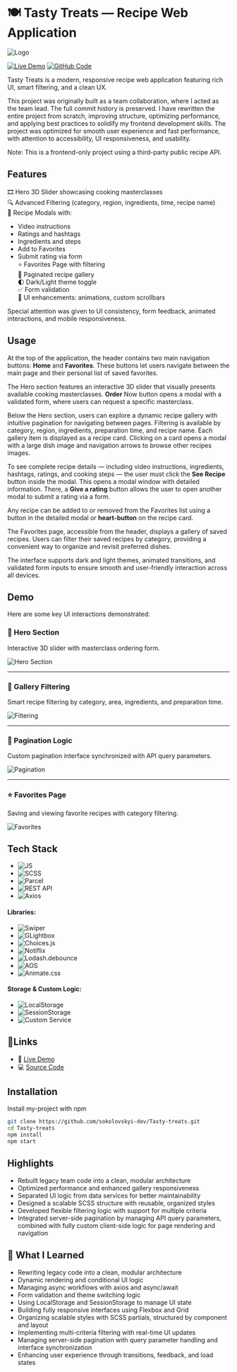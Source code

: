 
# 🍽️ Tasty Treats — Recipe Web Application

![Logo](./demo/logo.gif)

[![Live Demo](https://img.shields.io/badge/Live%20Demo-online-brightgreen)](https://sokolovskyi-dev.github.io/Tasty-treats/)
[![GitHub Code](https://img.shields.io/badge/GitHub-Repository-blue?logo=github)](https://github.com/sokolovskyi-dev/Tasty-treats)



Tasty Treats is a modern, responsive recipe web application featuring rich UI, smart filtering, and a clean UX.

This project was originally built as a team collaboration, where I acted as the team lead. The full commit history is preserved. I have  rewritten the entire project from scratch, improving structure, optimizing performance, and applying best practices to solidify my frontend development skills.
The project was optimized for smooth user experience and fast performance, with attention to accessibility, UI responsiveness, and usability.

Note: This is a frontend-only project using a third-party public recipe API.





## Features

🎞️ Hero 3D Slider showcasing cooking masterclasses  
🔍 Advanced Filtering (category, region, ingredients, time, recipe name)  
🧾 Recipe Modals with:
  - Video instructions
  - Ratings and hashtags
  - Ingredients and steps
  - Add to Favorites
  - Submit rating via form  
⭐ Favorites Page with filtering  
📄 Paginated recipe gallery  
🌓 Dark/Light theme toggle  
✅ Form validation  
🎨 UI enhancements: animations, custom scrollbars 

Special attention was given to UI consistency, form feedback, animated interactions, and mobile responsiveness.

## Usage

At the top of the application, the header contains two main navigation buttons: **Home** and **Favorites**.
These buttons let users navigate between the main page and their personal list of saved favorites.

The Hero section features an interactive 3D slider that visually presents available cooking masterclasses.
**Order** Now button opens a modal with a validated form, where users can request a specific masterclass.

Below the Hero section, users can explore a dynamic recipe gallery with intuitive pagination for navigating between pages.
Filtering is available by category, region, ingredients, preparation time, and recipe name.
Each gallery item is displayed as a recipe card. Clicking on a card opens a modal with a large dish image and navigation arrows to browse other recipes images.

To see complete recipe details — including video instructions, ingredients, hashtags, ratings, and cooking steps —
the user must click the **See Recipe** button inside the modal. This opens a modal window with  detailed information.
There, a **Give a rating** button allows the user to open another modal to submit a rating via a form.

Any recipe can be added to or removed from the Favorites list using a button in the detailed modal or **heart-button** on the recipe card.

The Favorites page, accessible from the header, displays a gallery of saved recipes.
Users can filter their saved recipes by category, providing a convenient way to organize and revisit preferred dishes.

The interface supports dark and light themes, animated transitions, and validated form inputs to ensure smooth and user-friendly interaction across all devices.


## Demo

Here are some key UI interactions demonstrated:

### 🎯 Hero Section
Interactive 3D slider with masterclass ordering form.

![Hero Section](./demo/hero.gif)

---

### 🧠 Gallery Filtering
Smart recipe filtering by category, area, ingredients, and preparation time.

![Filtering](./demo/gallery.gif)

---

### 📑 Pagination Logic
Custom pagination interface synchronized with API query parameters.

![Pagination](./demo/pagination.gif)

---

### ⭐ Favorites Page
Saving and viewing favorite recipes with category filtering.

![Favorites](./demo/favorites.gif)

## Tech Stack

- ![JS](https://img.shields.io/badge/JavaScript_(ES6+)-F7DF1E?style=flat&logo=javascript&logoColor=black)
- ![SCSS](https://img.shields.io/badge/SCSS-CC6699?style=flat&logo=sass&logoColor=white) 
- ![Parcel](https://img.shields.io/badge/Parcel-FF6F00?style=flat&logo=parcel&logoColor=white)
- ![REST API](https://img.shields.io/badge/REST%20API-HTTP-blue?style=flat)
- ![Axios](https://img.shields.io/badge/Axios-5A29E4?style=flat&logo=axios&logoColor=white)

#### Libraries:

- ![Swiper](https://img.shields.io/badge/Swiper-6332F6?style=flat&logo=swiper&logoColor=white)
- ![GLightbox](https://img.shields.io/badge/GLightbox-000000?style=flat&logo=google-chrome&logoColor=white)
- ![Choices.js](https://img.shields.io/badge/Choices.js-6C63FF?style=flat)
- ![Notiflix](https://img.shields.io/badge/Notiflix-0088CC?style=flat)
- ![Lodash.debounce](https://img.shields.io/badge/Lodash.debounce-3492FF?style=flat&logo=lodash&logoColor=white)
- ![AOS](https://img.shields.io/badge/AOS-F06868?style=flat)
- ![Animate.css](https://img.shields.io/badge/Animate.css-FF69B4?style=flat)


####  Storage & Custom Logic:

- ![LocalStorage](https://img.shields.io/badge/LocalStorage-%F0%9F%93%81-yellow?style=flat)
- ![SessionStorage](https://img.shields.io/badge/SessionStorage-%F0%9F%93%82-orange?style=flat)
- ![Custom Service](https://img.shields.io/badge/RecipeApiService-Custom--Class-4CAF50?style=flat)




## 🔗Links

- 🔗 [Live Demo](https://sokolovskyi-dev.github.io/Tasty-treats/)
- 💻 [Source Code](https://github.com/sokolovskyi-dev/Tasty-treats)
## Installation

Install my-project with npm

```bash
git clone https://github.com/sokolovskyi-dev/Tasty-treats.git
cd Tasty-treats
npm install
npm start
```
    
## Highlights

- Rebuilt legacy team code into a clean, modular architecture
- Optimized performance and enhanced gallery responsiveness
- Separated UI logic from data services for better maintainability
- Designed a scalable SCSS structure with reusable, organized styles
- Developed flexible filtering logic with support for multiple criteria
- Integrated server-side pagination by managing API query parameters, combined with fully custom client-side logic for page rendering and navigation
## 🧠 What I Learned

- Rewriting legacy code into a clean, modular architecture  
- Dynamic rendering and conditional UI logic  
- Managing async workflows with axios and async/await  
- Form validation and theme switching logic  
- Using LocalStorage and SessionStorage to manage UI state  
- Building fully responsive interfaces using Flexbox and Grid  
- Organizing scalable styles with SCSS partials, structured by component and layout  
- Implementing multi-criteria filtering with real-time UI updates
- Managing server-side pagination with query parameter handling and interface synchronization
- Enhancing user experience through transitions, feedback, and load states  